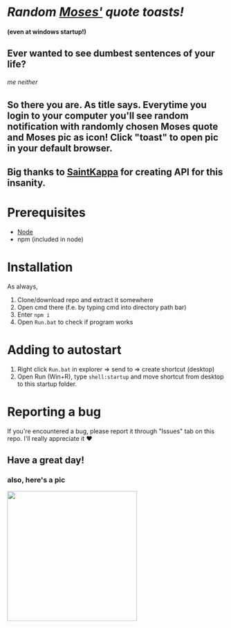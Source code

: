 # *Random [Moses'](https://github.com/GinoMoses) quote toasts!*

#### (even at windows startup!)

## Ever wanted to see dumbest sentences of your life?
###### me neither

## So there you are. As title says. Everytime you login to your computer you'll see random notification with randomly chosen Moses quote and Moses pic as icon! Click "toast" to open pic in your default browser.

## Big thanks to [SaintKappa](https://github.com/theSaintKappa) for creating API for this insanity.

# Prerequisites

- [Node](https://nodejs.org)
- npm (included in node)

# Installation

As always,

1. Clone/download repo and extract it somewhere
2. Open cmd there (f.e. by typing cmd into directory path bar)
3. Enter `npm i`
4. Open `Run.bat` to check if program works

# Adding to autostart

1. Right click `Run.bat` in explorer => send to => create shortcut (desktop)
2. Open Run (Win+R), type `shell:startup` and move shortcut from desktop to this startup folder.

# Reporting a bug

If you're encountered a bug, please report it through "Issues" tab on this repo. I'll really appreciate it ❤️

## Have a great day!

### also, here's a pic

<img src="https://api.saintkappa.xyz/moses/pics/random" width="300"/>